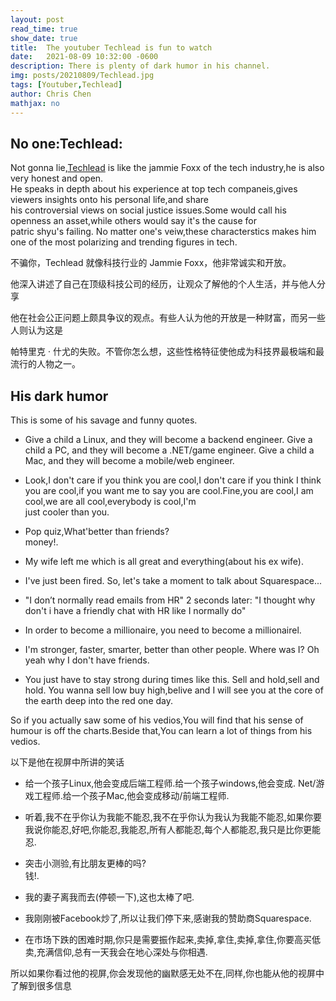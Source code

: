```yaml
---
layout: post
read_time: true
show_date: true
title:  The youtuber Techlead is fun to watch
date:   2021-08-09 10:32:00 -0600
description: There is plenty of dark humor in his channel.
img: posts/20210809/Techlead.jpg
tags: [Youtuber,Techlead]
author: Chris Chen
mathjax: no
---
```

## No one:Techlead:

Not gonna lie,[Techlead](https://www.youtube.com/c/TechLead/videos?view=0&sort=p&flow=grid) is like the jammie Foxx of the tech industry,he is also very honest and open.  
He speaks in depth about his experience at top tech companeis,gives viewers insights onto his personal life,and share  
his controversial views on social justice issues.Some would call his openness an asset,while others would say it's the cause for  
patric shyu's failing. No matter one's veiw,these characterstics makes him one of the most polarizing and trending figures in tech.  

不骗你，Techlead 就像科技行业的 Jammie Foxx，他非常诚实和开放。

他深入讲述了自己在顶级科技公司的经历，让观众了解他的个人生活，并与他人分享

他在社会公正问题上颇具争议的观点。有些人认为他的开放是一种财富，而另一些人则认为这是

帕特里克 · 什尤的失败。不管你怎么想，这些性格特征使他成为科技界最极端和最流行的人物之一。

## His dark humor

This is some of his savage and funny quotes.

* Give a child a Linux, and they will become a backend engineer.  Give a child a PC, and they will become a .NET/game engineer.  Give a child a Mac, and they will become a mobile/web engineer.  

* Look,I don't care if you think you are cool,I don't care if you think I think you are cool,if you want me to say you are cool.Fine,you are cool,I am cool,we are all cool,everybody is cool,I'm  
just cooler than you.  
* Pop quiz,What'better than friends?  
 money!.  
* My wife left me which is all great and everything(about his ex wife).
* I've just been fired. So, let's take a moment to talk about Squarespace...
* "I don’t normally read emails from HR" 2 seconds later: "I thought why don't i have a friendly chat with HR like I normally do"
* In order to become a millionaire, you need to become a millionairel.
* I'm stronger, faster, smarter, better than other people. Where was I? Oh yeah why I don't have friends.
* You just have to stay strong during times like this.
Sell and hold,sell and hold.
You wanna sell low buy high,belive and I will see you at the core of the earth deep into the red one day.  

So if you actually saw some of his vedios,You will find that his sense of humour is off the charts.Beside that,You can learn a lot of things from his vedios.

以下是他在视屏中所讲的笑话

* 给一个孩子Linux,他会变成后端工程师.给一个孩子windows,他会变成. Net/游戏工程师.给一个孩子Mac,他会变成移动/前端工程师.

* 听着,我不在乎你认为我能不能忍,我不在乎你认为我认为我能不能忍,如果你要我说你能忍,好吧,你能忍,我能忍,所有人都能忍,每个人都能忍,我只是比你更能忍.
* 突击小测验,有比朋友更棒的吗?  
 钱!.  
* 我的妻子离我而去(停顿一下),这也太棒了吧.
* 我刚刚被Facebook炒了,所以让我们停下来,感谢我的赞助商Squarespace.
* 在市场下跌的困难时期,你只是需要振作起来,卖掉,拿住,卖掉,拿住,你要高买低卖,充满信仰,总有一天我会在地心深处与你相遇.

所以如果你看过他的视屏,你会发现他的幽默感无处不在,同样,你也能从他的视屏中了解到很多信息
